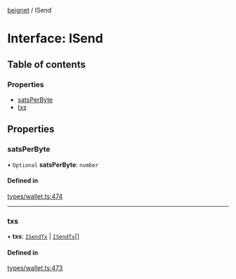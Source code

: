 [beignet](../README.md) / ISend

# Interface: ISend

## Table of contents

### Properties

- [satsPerByte](ISend.md#satsperbyte)
- [txs](ISend.md#txs)

## Properties

### satsPerByte

• `Optional` **satsPerByte**: `number`

#### Defined in

[types/wallet.ts:474](https://github.com/synonymdev/beignet/blob/3144d66/src/types/wallet.ts#L474)

___

### txs

• **txs**: [`ISendTx`](ISendTx.md) \| [`ISendTx`](ISendTx.md)[]

#### Defined in

[types/wallet.ts:473](https://github.com/synonymdev/beignet/blob/3144d66/src/types/wallet.ts#L473)
